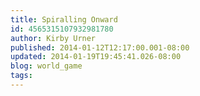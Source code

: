 ```yaml
---
title: Spiralling Onward
id: 4565315107932981780
author: Kirby Urner
published: 2014-01-12T12:17:00.001-08:00
updated: 2014-01-19T19:45:41.026-08:00
blog: world_game
tags: 
---
```


